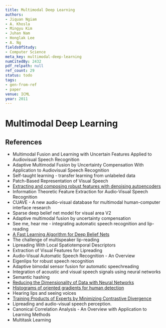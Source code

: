 ```yaml
---
title: Multimodal Deep Learning
authors:
- Jiquan Ngiam
- A. Khosla
- Mingyu Kim
- Juhan Nam
- Honglak Lee
- A. Ng
fieldsOfStudy:
- Computer Science
meta_key: multimodal-deep-learning
numCitedBy: 2432
pdf_relpath: null
ref_count: 29
status: todo
tags:
- gen-from-ref
- paper
venue: ICML
year: 2011
---
```


# Multimodal Deep Learning

## References

- Multimodal Fusion and Learning with Uncertain Features Applied to Audiovisual Speech Recognition
- Adaptive Multimodal Fusion by Uncertainty Compensation With Application to Audiovisual Speech Recognition
- Self-taught learning - transfer learning from unlabeled data
- Patch-Based Representation of Visual Speech
- [Extracting and composing robust features with denoising autoencoders](./extracting-and-composing-robust-features-with-denoising-autoencoders.md)
- Information Theoretic Feature Extraction for Audio-Visual Speech Recognition
- CUAVE - A new audio-visual database for multimodal human-computer interface research
- Sparse deep belief net model for visual area V2
- Adaptive multimodal fusion by uncertainty compensation
- See me, hear me - integrating automatic speech recognition and lip-reading
- [A Fast Learning Algorithm for Deep Belief Nets](./a-fast-learning-algorithm-for-deep-belief-nets.md)
- The challenge of multispeaker lip-reading
- Lipreading With Local Spatiotemporal Descriptors
- Extraction of Visual Features for Lipreading
- Audio-Visual Automatic Speech Recognition - An Overview
- Eigenlips for robust speech recognition
- Adaptive bimodal sensor fusion for automatic speechreading
- Integration of acoustic and visual speech signals using neural networks
- Semantic hashing
- [Reducing the Dimensionality of Data with Neural Networks](./reducing-the-dimensionality-of-data-with-neural-networks.md)
- [Histograms of oriented gradients for human detection](./histograms-of-oriented-gradients-for-human-detection.md)
- Hearing lips and seeing voices
- [Training Products of Experts by Minimizing Contrastive Divergence](./training-products-of-experts-by-minimizing-contrastive-divergence.md)
- Lipreading and audio-visual speech perception.
- Canonical Correlation Analysis - An Overview with Application to Learning Methods
- Multitask Learning
